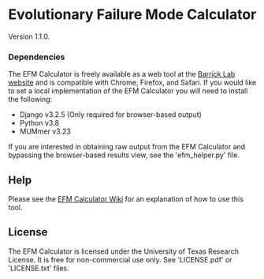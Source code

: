 # Evolutionary Failure Mode Calculator
Version 1.1.0.
### Dependencies ###
The EFM Calculator is freely available as a web tool at the [Barrick Lab website](http://www.barricklab.org/efm) and is compatible with Chrome, Firefox, and Safari. If you would like to set a local implementation of the EFM Calculator you will need to install the following:

* Django v3.2.5  (Only required for browser-based output)
* Python v3.8
* MUMmer v3.23

If you are interested in obtaining raw output from the EFM Calculator and bypassing the browser-based results view, see the 'efm_helper.py' file.

## Help ##
Please see the [EFM Calculator Wiki](https://github.com/barricklab/efm-calculator/wiki) for an explanation of how to use this tool.

## License ##
The EFM Calculator is licensed under the University of Texas Research License. It is free for non-commercial use only. See 'LICENSE.pdf' or 'LICENSE.txt' files.

